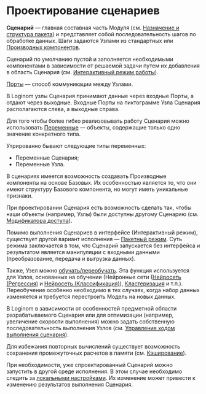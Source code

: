 # Проектирование сценариев

**Сценарий** — главная составная часть Модуля (см. [Назначение и структура пакета](../quick-start/package.md)) и представляет собой последовательность шагов по обработке данных. Шаги задаются Узлами из стандартных или [Производных компонентов](./derived-component.md).

Сценарий по умолчанию пустой и заполняется необходимыми компонентами в зависимости от решаемой задачи путем их добавления в область Сценария (см. [Интерактивный режим работы](./interactive-mode.md)).

[Порты](./ports/README.md) — способ коммуникации между Узлами.

В Loginom узлы Сценария принимают данные через входные Порты, а отдают через выходные. Входные Порты на пиктограмме Узла Сценария располагаются слева, а выходные справа.

Для того чтобы более гибко реализовывать работу Сценария можно использовать [Переменные](./variables/README.md) — объекты, содержащие только одно значение конкретного типа.

Утрированно бывают следующие типы переменных:

* Переменные Сценария;
* Переменные Узла.

В сценариях имеется возможность создавать Производные компоненты на основе Базовых.
Их особенностью является то, что они имеют структуру Базового компонента, но могут иметь уникальные признаки.

При проектировании Сценария есть возможность сделать так, чтобы наши объекты (например, Узлы) были доступны другому Сценарию (см. [Модификатора доступа](./access-modifier.md)).

Помимо выполнения Сценариев в интерфейсе (Интерактивный режим), существует другой вариант исполнения — [Пакетный режим](./batchlauncher.md). Суть режима заключается в том, что Сценарий запускается без интерфейса и результатом является манипуляции с входными данными (преобразование, передача и выгрузка данных).

Также, Узел можно [обучать/переобучать](./training-processors.md). Эта функция используется для Узлов, основанных на обучении (Нейронные сети ([Нейросеть (Регрессия)](../processors/datamining/neural-network-regression.md) и [Нейросеть (Классификация)](../processors/datamining/neural-network-classification.md)), [Кластеризация](../processors/datamining/clustering.md) и т.п.). Переобучение особенно необходимо в тех случаях, когда набор данных изменяется и требуется перестроить Модель на новых данных.

В Loginom в зависимости от особенностей предметной области разрабатываемого Сценария или для оптимизации (например, увеличение скорости выполнения) можно задать собственную последовательность выполнения Узлов (см. [Управление ходом выполнения сценария](./run-order.md)).

Для избежания повторных вычислений существует возможность сохранения промежуточных расчетов в памяти (см. [Кэширование](./caching.md)).

При необходимости, уже спроектированный Сценарий можно запустить в другой среде исполнения. В этом случае необходимо следить за [локальными настройками](./local-settings.md). Их изменение может привести к изменению результатов выполнения Сценария.
